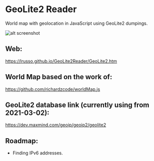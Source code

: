 # GeoLite2 Reader

World map with geolocation in JavaScript using GeoLite2 dumpings.

![alt screenshot](https://raw.githubusercontent.com/lrusso/GeoLite2Reader/main/GeoLite2.png)

## Web:

https://lrusso.github.io/GeoLite2Reader/GeoLite2.htm

## World Map based on the work of:

https://github.com/richardzcode/worldMap.js

## GeoLite2 database link (currently using from 2021-03-02):

https://dev.maxmind.com/geoip/geoip2/geolite2

## Roadmap:

* Finding IPv6 addresses.
